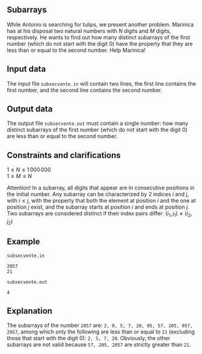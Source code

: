 ## Subarrays

While Antonio is searching for tulips, we present another problem. Marinica has at his disposal two natural numbers with $N$ digits and $M$ digits, respectively. He wants to find out how many distinct subarrays of the first number (which do not start with the digit $0$) have the property that they are less than or equal to the second number. Help Marinica!

## Input data

The input file `subsecvente.in` will contain two lines, the first line contains the first number, and the second line contains the second number.

## Output data

The output file `subsecvente.out` must contain a single number: how many distinct subarrays of the first number (which do not start with the digit $0$) are less than or equal to the second number.

## Constraints and clarifications

$1 \leq N \leq 1\, 000\, 000$  
$1 \leq M \leq N$  

Attention! In a subarray, all digits that appear are in consecutive positions in the initial number. Any subarray can be characterized by 2 indices $i$ and $j$, with $i \leq j$, with the property that both the element at position $i$ and the one at position $j$ exist, and the subarray starts at position $i$ and ends at position $j$. Two subarrays are considered distinct if their index pairs differ: $(i_1, j_1) \neq (i_2, j_2)$

## Example

`subsecvente.in`   
```
2057
21
```

`subsecvente.out`   
```
4
```

## Explanation

The subarrays of the number `2057` are: `2, 0, 5, 7, 20, 05, 57, 205, 057, 2057`, among which only the following are less than or equal to `21` (excluding those that start with the digit $0$): `2, 5, 7, 20`. Obviously, the other subarrays are not valid because `57, 205, 2057` are strictly greater than `21`.
